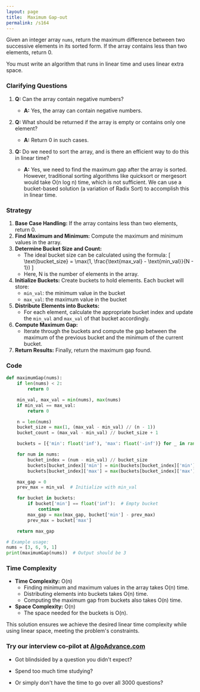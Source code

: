 ```yaml
---
layout: page
title:  Maximum Gap-out
permalink: /s164
---
```


Given an integer array `nums`, return the maximum difference between two successive elements in its sorted form. If the array contains less than two elements, return 0.

You must write an algorithm that runs in linear time and uses linear extra space.

### Clarifying Questions

1. **Q:** Can the array contain negative numbers?
   - **A:** Yes, the array can contain negative numbers.

2. **Q:** What should be returned if the array is empty or contains only one element?
   - **A:** Return 0 in such cases.

3. **Q:** Do we need to sort the array, and is there an efficient way to do this in linear time?
   - **A:** Yes, we need to find the maximum gap after the array is sorted. However, traditional sorting algorithms like quicksort or mergesort would take O(n log n) time, which is not sufficient. We can use a bucket-based solution (a variation of Radix Sort) to accomplish this in linear time.

### Strategy

1. **Base Case Handling:** If the array contains less than two elements, return 0.
2. **Find Maximum and Minimum:** Compute the maximum and minimum values in the array.
3. **Determine Bucket Size and Count:**
   - The ideal bucket size can be calculated using the formula:
     \[
     \text{bucket\_size} = \max(1, \frac{\text{max\_val} - \text{min\_val}}{N - 1})
     \]
   - Here, N is the number of elements in the array.
4. **Initialize Buckets:** Create buckets to hold elements. Each bucket will store:
   - `min_val`: the minimum value in the bucket
   - `max_val`: the maximum value in the bucket
5. **Distribute Elements into Buckets:**
   - For each element, calculate the appropriate bucket index and update the `min_val` and `max_val` of that bucket accordingly.
6. **Compute Maximum Gap:**
   - Iterate through the buckets and compute the gap between the maximum of the previous bucket and the minimum of the current bucket.
7. **Return Results:** Finally, return the maximum gap found.

### Code

```python
def maximumGap(nums):
    if len(nums) < 2:
        return 0

    min_val, max_val = min(nums), max(nums)
    if min_val == max_val:
        return 0

    n = len(nums)
    bucket_size = max(1, (max_val - min_val) // (n - 1))
    bucket_count = (max_val - min_val) // bucket_size + 1

    buckets = [{'min': float('inf'), 'max': float('-inf')} for _ in range(bucket_count)]

    for num in nums:
        bucket_index = (num - min_val) // bucket_size
        buckets[bucket_index]['min'] = min(buckets[bucket_index]['min'], num)
        buckets[bucket_index]['max'] = max(buckets[bucket_index]['max'], num)

    max_gap = 0
    prev_max = min_val  # Initialize with min_val

    for bucket in buckets:
        if bucket['min'] == float('inf'):  # Empty bucket
            continue
        max_gap = max(max_gap, bucket['min'] - prev_max)
        prev_max = bucket['max']

    return max_gap

# Example usage:
nums = [3, 6, 9, 1]
print(maximumGap(nums))  # Output should be 3
```

### Time Complexity

- **Time Complexity:** O(n)
  - Finding minimum and maximum values in the array takes O(n) time.
  - Distributing elements into buckets takes O(n) time.
  - Computing the maximum gap from buckets also takes O(n) time.
- **Space Complexity:** O(n)
  - The space needed for the buckets is O(n).

This solution ensures we achieve the desired linear time complexity while using linear space, meeting the problem's constraints.


### Try our interview co-pilot at [AlgoAdvance.com](https://algoAdvance.com)

- Got blindsided by a question you didn't expect?

- Spend too much time studying?

- Or simply don't have the time to go over all 3000 questions?


